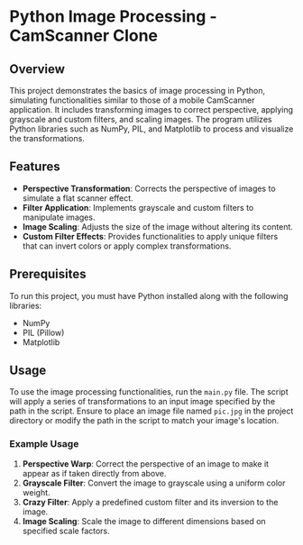 # Python Image Processing - CamScanner Clone

## Overview
This project demonstrates the basics of image processing in Python, simulating functionalities similar to those of a mobile CamScanner application. It includes transforming images to correct perspective, applying grayscale and custom filters, and scaling images. The program utilizes Python libraries such as NumPy, PIL, and Matplotlib to process and visualize the transformations.

## Features
- **Perspective Transformation**: Corrects the perspective of images to simulate a flat scanner effect.
- **Filter Application**: Implements grayscale and custom filters to manipulate images.
- **Image Scaling**: Adjusts the size of the image without altering its content.
- **Custom Filter Effects**: Provides functionalities to apply unique filters that can invert colors or apply complex transformations.

## Prerequisites
To run this project, you must have Python installed along with the following libraries:
- NumPy
- PIL (Pillow)
- Matplotlib

## Usage
To use the image processing functionalities, run the `main.py` file. The script will apply a series of transformations to an input image specified by the path in the script. Ensure to place an image file named `pic.jpg` in the project directory or modify the path in the script to match your image's location.

### Example Usage
1. **Perspective Warp**: Correct the perspective of an image to make it appear as if taken directly from above.
2. **Grayscale Filter**: Convert the image to grayscale using a uniform color weight.
3. **Crazy Filter**: Apply a predefined custom filter and its inversion to the image.
4. **Image Scaling**: Scale the image to different dimensions based on specified scale factors.
